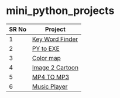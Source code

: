 # mini_python_projects




SR No   | Project 
--- | --- 
1 | [Key Word Finder](https://github.com/OWNER2PLUSAI/mini_python_projects/tree/main/Keyword_finder) 
2 | [PY to EXE](https://github.com/OWNER2PLUSAI/mini_python_projects/tree/main/.py%20to%20.exre) 
3 | [Color map](https://github.com/OWNER2PLUSAI/mini_python_projects/tree/main/Color%20map) 
4 | [Image 2 Cartoon](https://github.com/OWNER2PLUSAI/mini_python_projects/tree/main/Image2Cartoon) 
5 | [MP4 TO MP3](https://github.com/OWNER2PLUSAI/mini_python_projects/tree/main/MP4%20TO%20MP3) 
6 | [Music Player](https://github.com/OWNER2PLUSAI/mini_python_projects/tree/main/Musicplayer) 